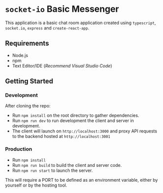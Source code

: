 # `socket-io` Basic Messenger

This application is a basic chat room application created using `typescript`, `socket.io`, `express` and `create-react-app`.

## Requirements

* Node.js
* npm
* Text Editor/IDE (*Recommend Visual Studio Code*)

## Getting Started

### Development

After cloning the repo:

* Run `npm install` on the root directory to gather dependencies.
* Run `npm run dev` to run development the client and server in development.
* The client will launch on `http://localhost:3000` and proxy API requests to the backend hosted at `http://localhost:3001`

###  Production

* Run `npm install`
* Run `npm run build` to build the client and server code.
* Run `npm run start` to launch the server.

This will require a PORT to be defined as an environment variable, either by yourself or by the hosting tool.

